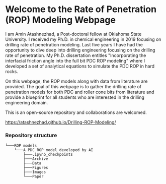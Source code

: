 # Welcome to the Rate of Penetration (ROP) Modeling Webpage

I am Amin Atashnezhad, a Post-doctoral fellow at Oklahoma State University. I received my Ph.D. in chemical engineering in 2019 focusing on drilling rate of penetration modeling.
Last five years I have had the opportunity to dive deep into drilling engineering focusing on the drilling rate of penetration.
My Ph.D. dissertation entitles "Incorporating the interfacial friction angle into the full bit PDC ROP modeling" where I developed a set of analytical equations to simulate the PDC ROP in hard rocks.

On this webpage, the ROP models along with data from literature are provided.
The goal of this webpage is to gather the drilling rate of penetration models for both PDC and roller cone bits from literature and provide a blueprint for all students who are interested in the drilling engineering domain.

This is an open-source repository and collaborations are welcomed.

https://atashnezhad.github.io/Drilling-ROP-Modeling/

### Repository structure

```
└───ROP models
    └───A PDC ROP model developed by AI
        ├───.ipynb_checkpoints
        ├───Archive
        ├───Data
        ├───Figures
        ├───Images
        └───Paper
```

